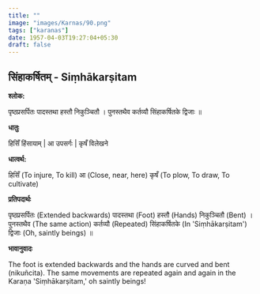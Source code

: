 ```yaml
---
title: ""
image: "images/Karnas/90.png"
tags: ["karanas"]
date: 1957-04-03T19:27:04+05:30
draft: false
---
```


## सिंहाकर्षितम् - Siṃhākarṣitam

**श्लोक:**

पृष्ठप्रसर्पितः पादस्तथा हस्तौ निकुञ्चितौ । पुनस्तथैव कर्तव्यौ सिंहाकर्षितके द्विजाः ॥

**धातुः**

हिसिँ हिंसायाम् |
आ उपसर्गः | 
कृषँ विलेखने

**धात्वर्थ:**

हिसिँ (To injure, To kill)
आ (Close, near, here)
कृषँ (To plow, To draw, To cultivate)

**प्रतिपदार्थः**

पृष्ठप्रसर्पितः (Extended backwards) पादस्तथा (Foot) हस्तौ (Hands) निकुञ्चितौ (Bent) । पुनस्तथैव (The same action) कर्तव्यौ (Repeated) सिंहाकर्षितके (In 'Siṃhākarṣitam') द्विजाः (Oh, saintly beings) ॥

**भावानुवादः**

The foot is extended backwards and the hands are curved and bent (nikuñcita). The same movements are repeated again and again in the Karaṇa 'Siṃhākarṣitam,' oh saintly beings!
